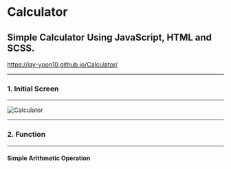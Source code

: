 # Calculator
## Simple Calculator Using JavaScript, HTML and SCSS.

https://jay-yoon10.github.io/Calculator/

***
### 1. Initial Screen
***

![Calculator](https://user-images.githubusercontent.com/93105607/150764419-12e3104c-d30a-4cf1-8442-455a2db2ee5d.JPG)

***
### 2. Function
***
####  Simple Arithmetic Operation

